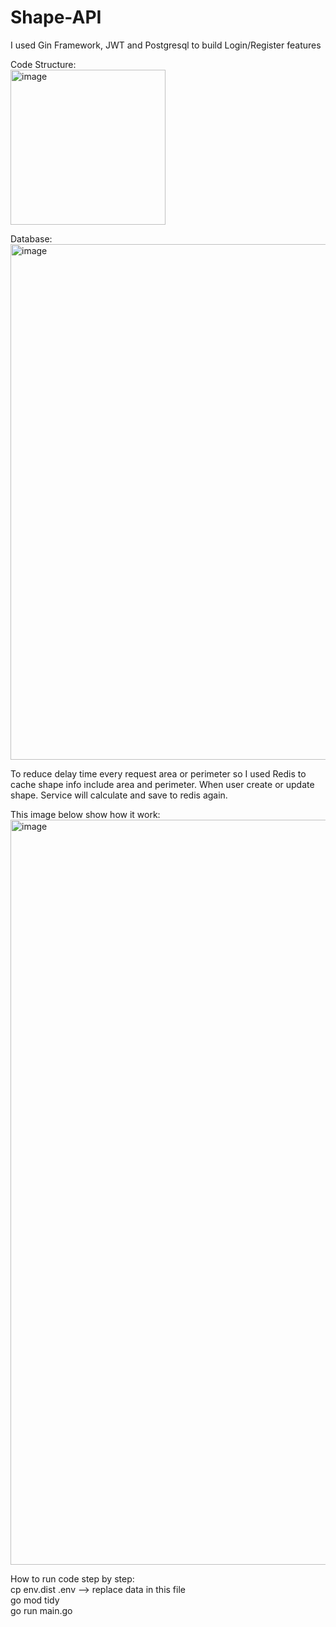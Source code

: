 # Shape-API

I used Gin Framework, JWT and Postgresql to build Login/Register features

Code Structure:</br>
<img width="248" alt="image" src="https://user-images.githubusercontent.com/39989729/179405950-ae87fbae-0400-4f00-87f7-ee90682dec2e.png">


Database:</br>
<img width="825" alt="image" src="https://user-images.githubusercontent.com/39989729/179405889-f829a25a-998f-4b01-b907-e68fcfc00f67.png">

To reduce delay time every request area or perimeter so I used Redis to cache shape info include area and perimeter.
When user create or update shape. Service will calculate and save to redis again.

This image below show how it work:</br>
<img width="1192" alt="image" src="https://user-images.githubusercontent.com/39989729/179392107-14303823-33d4-48ba-86ae-ce08b4e436f1.png">

How to run code step by step:</br>
cp env.dist .env --> replace data in this file</br>
go mod tidy</br>
go run main.go</br>
